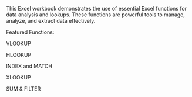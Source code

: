 
This Excel workbook demonstrates the use of essential Excel functions for data analysis and lookups. 
These functions are powerful tools to manage, analyze, and extract data effectively.

Featured Functions:

VLOOKUP

HLOOKUP

INDEX and MATCH

XLOOKUP

SUM & FILTER
